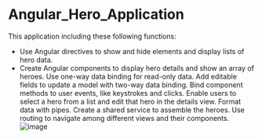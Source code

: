 # Angular_Hero_Application
This application including these following functions:  
   - Use Angular directives to show and hide elements and display lists of hero data.
   - Create Angular components to display hero details and show an array of heroes.
Use one-way data binding for read-only data.
Add editable fields to update a model with two-way data binding.
Bind component methods to user events, like keystrokes and clicks.
Enable users to select a hero from a list and edit that hero in the details view.
Format data with pipes.
Create a shared service to assemble the heroes.
Use routing to navigate among different views and their components.
![image](https://github.com/XiaoyangJin/Angular_Hero_Application/assets/90944062/709da6c7-b903-4426-868a-774d7ad34f63)
